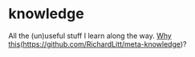 # knowledge
All the (un)useful stuff I learn along the way.
[Why this]()(https://github.com/RichardLitt/meta-knowledge)?

